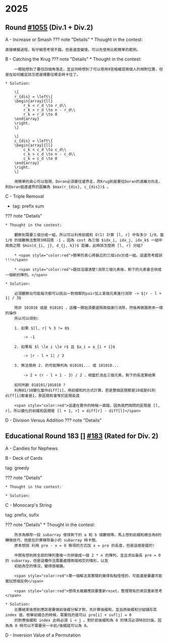 # 2025

## Round [#1055](https://codeforces.com/blog/entry/146988) (Div.1 + Div.2)

A - Increase or Smash
??? note "Details"
    * Thought in the contest:
    
    直接模擬過程，有仔細思考很不錯，但是速度偏慢，可以先使用比較簡單的範例。


B - Catching the Krug
??? note "Details"
    * Thought in the contest:

        一開始想到了要往四個角落走，並且同時想到了可以使用9宮格確認兩個人的相對位置，但是在如何確定該怎麼選擇要往哪走時卡住了。

    * Solution:

        \[
        r_{dis} = \left\{ 
        \begin{array}{ll}
            r_k < r_d \to r_d\\
            r_k > r_d \to n - r_d\\
            r_k = r_d \to 0
        \end{array}
        \right.
        \]

        \[
        c_{dis} = \left\{ 
        \begin{array}{ll}
            c_k < c_d \to c_d\\
            c_k > c_d \to n - c_d\\
            c_k = c_d \to 0
        \end{array}
        \right.
        \]

        用簡單的貪心可以發現，Doran必須要往邊界走，而Krug則是要往Doran的遠離方向走，則Doran抵達邊界的距離為 $max(r_{dis}, c_{dis})$ 。

C - Triple Removal

* tag: prefix sum

??? note "Details"

    * Thought in the contest:

        觀察到需要三個分成一組，所以可以利用前綴和 O(1) 計算 [l, r] 中有多少 1/0，當 1/0 的個數無法整除3時回答 -1 。因為 cost 為三個 $idx_i, idx_j, idx_k$ 一組中兩兩之間 $min(d_{i, j}, d_{j, k})$ 距離，此時該怎麼將 [l, r] 分組? 
        
        * <span style="color:red">簡單的貪心將最近的三個idx分成一組。這邊思考錯誤 !!!</span>

        * <span style="color:red">題目沒讀清楚!消除三個元素後，剩下的元素會合併成一個新的陣列。</span>

    * Solution:
        
        必須觀察出可能每次都可以挑出一對相鄰的pair加上某個元素進行消除 -> $|r - l + 1| / 3$

        除非 101010 或是 010101 ，這種一開始須要選隔兩個進行消除，然後再做跟原來一樣的操作 
        所以可以得到:

        1. 如果 $[l, r] % 3 != 0$ 

            -> -1

        2. 如果有 $l \le i \le r$ 且 $a_i = a_{i + 1}$

            -> |r - l + 1| / 3

        3. 無法使用 2. 的可能陣列為 010101... 或 101010...
            
            -> 2 + (r - l + 1 - 3) / 2 ，相當於消去三個元素，剩下的長度算結果

        如何判斷 010101/101010 ?
        利用01/10變化當作diff[i]，用前綴和的方式計算，若是整個區間都是10或是01則diff[i]都會是1，那區間和會等於區間長度

        <span style="color:red">這邊在實作的時候一直錯，因為我們詢問的區間是 [l, r]，所以變化的前綴和區間是 [l + 1, r] = diff[r] - diff[l]</span>

D - Division Versus Addition
??? note "Details"

## Educational Round 183 [] [#183](https://codeforces.com/contest/2145) (Rated for Div. 2)

A - Candies for Nephews

B - Deck of Cards

tag: greedy

??? note "Details"    
    
    * Thought in the contest:

    * Solution:

C - Monocarp's String

tag: prefix, sufix

??? note "Details"
    * Thought in the contest:

        所求為移除一段 subarray 使得剩下的 a 和 b 個數相等。馬上想到前綴和總合為0的轉換技巧，但是在計算移除最小的 subarray 時卡關。
        原本想說 利用 pre - x = 0 移項的方式找 x = pre 的長度，但是這樣是錯的!

        中間有想到將全部的陣列重複一次拼接成一個 2 * n 的陣列，並且求出最長 pre = 0 的 subarray，但是這種作法需要處理兩端相交的情形，以及
        初始為空的情況，變得很複雜。

        <span style="color:red">第一個解法其實隱約覺得有點怪怪的，可能還是要盡可能嘗試想個反例</span>
        
        <span style="color:red">想得太複雜應該要重新reset，整理現有的資訊重新思考</span>

    * Solution:
        比賽結束後想到應該是要做前後綴分解才對，先計算後綴和，並且將後綴和分組儲存其 index 值，枚舉前綴合的時候，需要找的是可以 pre[i] + suf[j] = 0
        的對應後綴和 index 此時必須 i < j 。對於前後綴和為 0 的情況必須特別討論，因為為 0 時可以不需要另一半前/後綴就可以為 0。

D - Inversion Value of a Permutation